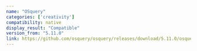 ```yaml
---
name: "OSquery"
categories: ['creativity']
compatibility: native
display_result: "Compatible"
version_from: "5.11.0"
link: https://github.com/osquery/osquery/releases/download/5.11.0/osquery-5.11.0.windows_arm64.zip
---
```


